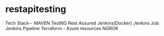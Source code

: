# restapitesting

Tech Stack--
MAVEN
TestNG
Rest Assured
Jenkins(Docker)
Jenkins Job
Jenkins Pipeline
Terraform - Azure resources
NGROK
